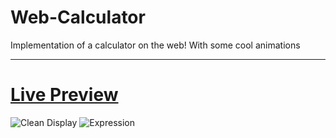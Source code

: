 # Web-Calculator
Implementation of a calculator on the web! With some cool animations
___
# [Live Preview](https://gerardosalinas.github.io/Web-Calculator/)
![Clean Display](https://i.imgur.com/R86Qdis.png)
![Expression](https://i.imgur.com/L8vzYAK.png)
